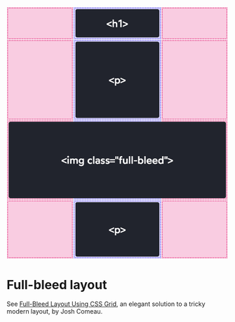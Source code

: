 ![](full-bleed-layout.jpg)
# Full-bleed layout
See [Full-Bleed Layout Using CSS Grid](https://joshwcomeau.com/css/full-bleed/), an elegant solution to a tricky modern layout, by Josh Comeau.
